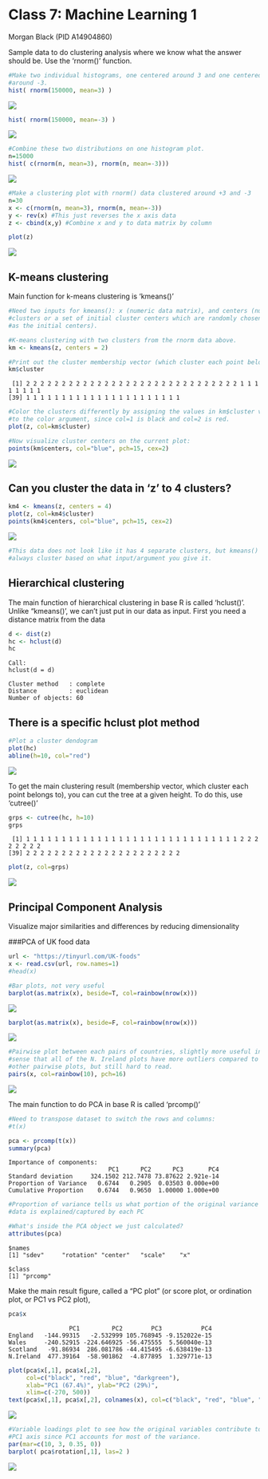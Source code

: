# Class 7: Machine Learning 1
Morgan Black (PID A14904860)

Sample data to do clustering analysis where we know what the answer
should be. Use the ‘rnorm()’ function.

``` r
#Make two individual histograms, one centered around 3 and one centered 
#around -3.
hist( rnorm(150000, mean=3) )
```

![](class07_files/figure-commonmark/unnamed-chunk-1-1.png)

``` r
hist( rnorm(150000, mean=-3) )
```

![](class07_files/figure-commonmark/unnamed-chunk-1-2.png)

``` r
#Combine these two distributions on one histogram plot.
n=15000
hist( c(rnorm(n, mean=3), rnorm(n, mean=-3)))
```

![](class07_files/figure-commonmark/unnamed-chunk-1-3.png)

``` r
#Make a clustering plot with rnorm() data clustered around +3 and -3
n=30
x <- c(rnorm(n, mean=3), rnorm(n, mean=-3))
y <- rev(x) #This just reverses the x axis data
z <- cbind(x,y) #Combine x and y to data matrix by column

plot(z)
```

![](class07_files/figure-commonmark/unnamed-chunk-2-1.png)

## K-means clustering

Main function for k-means clustering is ‘kmeans()’

``` r
#Need two inputs for kmeans(): x (numeric data matrix), and centers (number of 
#clusters or a set of initial cluster centers which are randomly chosen from x 
#as the initial centers).

#K-means clustering with two clusters from the rnorm data above.
km <- kmeans(z, centers = 2)

#Print out the cluster membership vector (which cluster each point belongs to).
km$cluster
```

     [1] 2 2 2 2 2 2 2 2 2 2 2 2 2 2 2 2 2 2 2 2 2 2 2 2 2 2 2 2 2 2 1 1 1 1 1 1 1 1
    [39] 1 1 1 1 1 1 1 1 1 1 1 1 1 1 1 1 1 1 1 1 1 1

``` r
#Color the clusters differently by assigning the values in km$cluster vector 
#to the color argument, since col=1 is black and col=2 is red.
plot(z, col=km$cluster)

#Now visualize cluster centers on the current plot:
points(km$centers, col="blue", pch=15, cex=2)
```

![](class07_files/figure-commonmark/unnamed-chunk-3-1.png)

## Can you cluster the data in ‘z’ to 4 clusters?

``` r
km4 <- kmeans(z, centers = 4)
plot(z, col=km4$cluster)
points(km4$centers, col="blue", pch=15, cex=2)
```

![](class07_files/figure-commonmark/unnamed-chunk-4-1.png)

``` r
#This data does not look like it has 4 separate clusters, but kmeans() will 
#always cluster based on what input/argument you give it.
```

## Hierarchical clustering

The main function of hierarchical clustering in base R is called
‘hclust()’. Unlike “kmeans()’, we can’t just put in our data as input.
First you need a distance matrix from the data

``` r
d <- dist(z)
hc <- hclust(d)
hc
```


    Call:
    hclust(d = d)

    Cluster method   : complete 
    Distance         : euclidean 
    Number of objects: 60 

## There is a specific hclust plot method

``` r
#Plot a cluster dendogram 
plot(hc)
abline(h=10, col="red") 
```

![](class07_files/figure-commonmark/unnamed-chunk-6-1.png)

To get the main clustering result (membership vector, which cluster each
point belongs to), you can cut the tree at a given height. To do this,
use ‘cutree()’

``` r
grps <- cutree(hc, h=10)
grps
```

     [1] 1 1 1 1 1 1 1 1 1 1 1 1 1 1 1 1 1 1 1 1 1 1 1 1 1 1 1 1 1 1 2 2 2 2 2 2 2 2
    [39] 2 2 2 2 2 2 2 2 2 2 2 2 2 2 2 2 2 2 2 2 2 2

``` r
plot(z, col=grps)
```

![](class07_files/figure-commonmark/unnamed-chunk-7-1.png)

## Principal Component Analysis

Visualize major similarities and differences by reducing dimensionality

\###PCA of UK food data

``` r
url <- "https://tinyurl.com/UK-foods"
x <- read.csv(url, row.names=1)
#head(x)

#Bar plots, not very useful
barplot(as.matrix(x), beside=T, col=rainbow(nrow(x)))
```

![](class07_files/figure-commonmark/unnamed-chunk-8-1.png)

``` r
barplot(as.matrix(x), beside=F, col=rainbow(nrow(x)))
```

![](class07_files/figure-commonmark/unnamed-chunk-8-2.png)

``` r
#Pairwise plot between each pairs of countries, slightly more useful in the 
#sense that all of the N. Ireland plots have more outliers compared to the 
#other pairwise plots, but still hard to read. 
pairs(x, col=rainbow(10), pch=16)
```

![](class07_files/figure-commonmark/unnamed-chunk-8-3.png)

The main function to do PCA in base R is called ‘prcomp()’

``` r
#Need to transpose dataset to switch the rows and columns:
#t(x)

pca <- prcomp(t(x))
summary(pca)
```

    Importance of components:
                                PC1      PC2      PC3       PC4
    Standard deviation     324.1502 212.7478 73.87622 2.921e-14
    Proportion of Variance   0.6744   0.2905  0.03503 0.000e+00
    Cumulative Proportion    0.6744   0.9650  1.00000 1.000e+00

``` r
#Proportion of variance tells us what portion of the original variance in the 
#data is explained/captured by each PC
```

``` r
#What's inside the PCA object we just calculated?
attributes(pca)
```

    $names
    [1] "sdev"     "rotation" "center"   "scale"    "x"       

    $class
    [1] "prcomp"

Make the main result figure, called a “PC plot” (or score plot, or
ordination plot, or PC1 vs PC2 plot),

``` r
pca$x
```

                     PC1         PC2        PC3           PC4
    England   -144.99315   -2.532999 105.768945 -9.152022e-15
    Wales     -240.52915 -224.646925 -56.475555  5.560040e-13
    Scotland   -91.86934  286.081786 -44.415495 -6.638419e-13
    N.Ireland  477.39164  -58.901862  -4.877895  1.329771e-13

``` r
plot(pca$x[,1], pca$x[,2], 
     col=c("black", "red", "blue", "darkgreen"), 
     xlab="PC1 (67.4%)", ylab="PC2 (29%)",
     xlim=c(-270, 500))
text(pca$x[,1], pca$x[,2], colnames(x), col=c("black", "red", "blue", "darkgreen"))
```

![](class07_files/figure-commonmark/unnamed-chunk-11-1.png)

``` r
#Variable loadings plot to see how the original variables contribute to our 
#PC1 axis since PC1 accounts for most of the variance.
par(mar=c(10, 3, 0.35, 0))
barplot( pca$rotation[,1], las=2 )
```

![](class07_files/figure-commonmark/unnamed-chunk-11-2.png)
